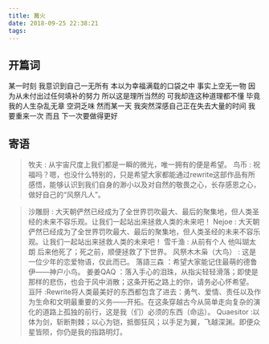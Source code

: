 ```yaml
---
title: 篝火
date: 2018-09-25 22:38:21
tags:
---
```


## 开篇词

某一时刻 我意识到自己一无所有
本以为幸福满载的口袋之中 事实上空无一物
因为从未付出过任何填补的努力 所以这是理所当然的
可我却连这种道理都不懂
毕竟我的人生杂乱无章 空洞乏味
然而某一天
我突然深感自己正在失去大量的时间
我要重来一次
而且 下一次要做得更好


## 寄语

> 牧夫 : 从宇宙尺度上我们都是一瞬的微光，唯一拥有的便是希望。
> 鸟币 : 祝福吗？嗯，也没什么特别的，只是希望大家都能通过rewrite这部作品有所感悟，能够认识到我们自身的渺小以及对自然的敬畏之心，长存感恩之心，做好自己的“风祭凡人”。

> 沙雕厨 : 大天朝俨然已经成为了全世界罚吹最大、最后的聚集地，但人类圣经的未来不容乐观。让我们一起站出来拯救人类的未来吧！
> Nejoe : 大天朝俨然已经成为了全世界罚吹最大、最后的聚集地，但人类圣经的未来不容乐观。让我们一起站出来拯救人类的未来吧！
> 雪千渔 : 从前有个人 他叫瑚太朗 后来他死了；死之前，顺便拯救了下世界。
> 风祭木木枭（大鸟） : 这是一位少年的恋爱物语，仅此而已。
> 落語三森 ：希望大家能记住最萌的德鲁伊——神户小鸟。
> 姜姜QAQ ：落入手心的泪珠，从指尖轻轻滑落；即使是那样的悲伤，也会于风中消散；这条开拓之路上的你，请务必心怀希望。
> 亘阡 :Rewrite将人类最美好的东西都包含了进去：勇气、爱情、责任以及作为生命和文明最重要的义务——开拓。在这条穿越古今从简单走向复杂的演化的道路上孤独的前行，这是我（们）必须的东西（命运）。
> Quaesitor :以体为剑，斩断荆棘；以心为铠，抵御狂风；以手足为翼，飞越深渊。即便众星皆陨，你仍是我的指路明灯。
